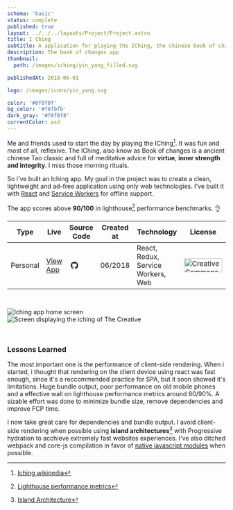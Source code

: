 ```yaml
---
schema: 'basic'
status: complete
published: true
layout: ../../../layouts/Project/Project.astro
title: I Ching
subtitle: A application for playing the IChing, the chinese book of changes.
description: The book of changes app
thumbnail:
  path: /images/iching/yin_yang_filled.svg

publishedAt: 2018-06-01

logo: /images/icons/yin_yang.svg

color: '#0f0f0f'
bg_color: '#f8fbfb'
dark_gray: '#f8f8f8'
currentColor: asd
---
```


<div class="description">

Me and friends used to start the day by playing the IChing[^1]. It was fun and most of all, reflexive. The IChing, also know as Book of changes is a ancient chinese Tao classic and full of meditative advice for **virtue**, **inner strength and integrity**. I miss those morning rituals.

So i've built an Iching app. My goal in the project was to create a clean, lightweight and ad-free application using only web technologies. I've built it with [React](https://reactjs.org/) and [Service Workers](https://developer.mozilla.org/en-US/docs/Web/API/Service_Worker_API) for offline support.

The app scores above **90/100** in lighthouse[^2] performance benchmarks. 👌

</div>

<div class="toc-contents center">

| Type     | Live                   | Source Code                                                                                                                                                                                                                                                                                                                                                                                                                                                                                                                                                                                                                                                                                                                                                                                                                                                                                                                                                                                                                                                                                                                | Created at | Technology                         | License                                                                                                                                                                                                                       |
| -------- | ---------------------- | -------------------------------------------------------------------------------------------------------------------------------------------------------------------------------------------------------------------------------------------------------------------------------------------------------------------------------------------------------------------------------------------------------------------------------------------------------------------------------------------------------------------------------------------------------------------------------------------------------------------------------------------------------------------------------------------------------------------------------------------------------------------------------------------------------------------------------------------------------------------------------------------------------------------------------------------------------------------------------------------------------------------------------------------------------------------------------------------------------------------------- | ---------- | ---------------------------------- | ----------------------------------------------------------------------------------------------------------------------------------------------------------------------------------------------------------------------------- |
| Personal | [View App](iching.xyz) | [<svg stroke="currentColor" fill="currentColor" stroke-width="0" version="1.1" viewBox="0 0 32 32" height="24" width="24" xmlns="http://www.w3.org/2000/svg"><path d="M16 5.343c-6.196 0-11.219 5.023-11.219 11.219 0 4.957 3.214 9.162 7.673 10.645 0.561 0.103 0.766-0.244 0.766-0.54 0-0.267-0.010-1.152-0.016-2.088-3.12 0.678-3.779-1.323-3.779-1.323-0.511-1.296-1.246-1.641-1.246-1.641-1.020-0.696 0.077-0.682 0.077-0.682 1.126 0.078 1.72 1.156 1.72 1.156 1.001 1.715 2.627 1.219 3.265 0.931 0.102-0.723 0.392-1.219 0.712-1.498-2.49-0.283-5.11-1.246-5.11-5.545 0-1.226 0.438-2.225 1.154-3.011-0.114-0.285-0.501-1.426 0.111-2.97 0 0 0.941-0.301 3.085 1.15 0.894-0.25 1.854-0.373 2.807-0.377 0.953 0.004 1.913 0.129 2.809 0.379 2.14-1.453 3.083-1.15 3.083-1.15 0.613 1.545 0.227 2.685 0.112 2.969 0.719 0.785 1.153 1.785 1.153 3.011 0 4.31-2.624 5.259-5.123 5.537 0.404 0.348 0.761 1.030 0.761 2.076 0 1.5-0.015 2.709-0.015 3.079 0 0.299 0.204 0.648 0.772 0.538 4.455-1.486 7.666-5.69 7.666-10.645 0-6.195-5.023-11.219-11.219-11.219z"></path></svg>](https://github.com/barrabinfc/iching) | 06/2018    | React, Redux, Service Workers, Web | <a rel="license" href="http://creativecommons.org/licenses/by-sa/4.0/"><img width="88px" height="32px" alt="Creative Commons License" style="border-width:0" src="https://i.creativecommons.org/l/by-sa/4.0/88x31.png" /></a> |

</div>

<div class="gallery grid2 justifyCenter full-bleed surface3" style="padding: 2em 0;">
  <div class="page h50">
    <div class="mockup">
      <div is="iphoneMockup">
        <img src="/images/iching/frontpage(iPhone X).png" alt="Iching app home screen" />
      </div>
    </div>
  </div>
  <div class="page h50">
    <div class="mockup">
      <div is="iphoneMockup">
        <img src="/images/iching/interpretation3(iPhone X).png" alt="Screen displaying the iching of The Creative" />
      </div>
    </div>
  </div>
</div>

### Lessons Learned

The most important one is the performance of client-side rendering. When i started, i thought that
rendering on the client device using react was fast enough, since it's a reccommended practice for SPA, but it soon showed it's limitations. Huge bundle output, poor performance on old mobile phones and a effective wall on lighthouse performance metrics around 80/90%. A sizable effort was done to minimize bundle size, remove dependencies and improve FCP time.

I now take great care for dependencies and bundle output. I avoid client-side rendering when possible using **island architectures**[^5] with Progressive hydration to acchieve extremely fast websites experiences. I've also
ditched webpack and core-js compilation in favor of [native javascript modules](https://developer.mozilla.org/en-US/docs/Web/JavaScript/Guide/Modules) when possible.

[^1]: [Iching wikipedia](https://en.wikipedia.org/wiki/Tao_Te_Ching)
[^2]: [Lighthouse performance metrics](https://lighthouse-dot-webdotdevsite.appspot.com//lh/html?url=https%3A%2F%2Fiching.netlify.app%2F)
[^5]: [Island Architecture](https://jasonformat.com/islands-architecture/)

<style global>
[project-slug="iching"] .logo {
  -webkit-transform-origin: 50%  50%;
  opacity: 0.18;
  transform: scale(3.3);
}

[project-slug="iching"] .project-masthead .title {
  text-align: center;
}

[project-slug="iching"] .project-masthead .subtitle {
  display: none;
}

</style>
